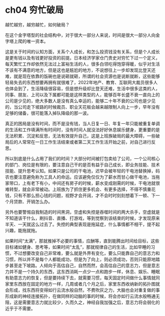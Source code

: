 # ch04 穷忙破局

越忙越穷，越穷越忙，如何破局？

在这个金字塔型的社会结构中，对于很大一部分人来说，时间是很大一部分人向金字塔上爬的唯一资本。

这是关于时间的认知方面，关系个人成长，和怎么投资钱没有关系，但是个人成长是更有钱以及有钱更好投资的前提。日本经济学家仓门贵史对穷忙下过一个定义，每天繁忙工作却依然无法过上富裕生活的人，很多白领吃得饱穿得暖，似乎对生活不该有不满意的地方，但是这也是尴尬的地方，不说想往上一步却发现比登天还难，就是现在依靠的饭碗也是说砸就砸，所谓的社会资源也是说断就断，这些能够轻易失去的东西想要再拥有就很难了，2022年地产、教育、互联网大裁员很多人也体会到了，生活降级很容易，但是想升级却比登天还难，生活中很多这类的人，同事、朋友、上司以及下属都可能是这样类型的人，能够百年长盛不衰一直向上的公司是少见的，绝大多数人是没有真么幸运的，能够二十年不衰的公司也是少见的，当公司走下坡路的时候裁员、职业天花板会越来越限制人向上一步，早年没有足够的储备，很可能落入掉队降级的那一波。

真正的困局是没有时间，而不是没有钱，当人日复一日、年复一年只能被重复单调的生活和工作填满所有时间时，没有时间人就没法好好休息娱乐健身，更重要的是无法积累、沉淀和反思，无法有效提升自己，这是上班族破局的最大障碍，一些破局后的人常常在一日工作生活结束或者第二天工作生活开始之前，对自己进行反思。

所以到底是什么占用了我们的时间？大部分时间被打包卖给了公司，一个公司核心的部门、岗位是有限的，要注意自己干的是否有益于自己成长，即业务技能、技术技能、提升思考认知。如果只是公司的干电池，迟早会被年轻的干电池替换掉，码农也要注意避免称为工具人的命运。应该避免仅仅为了薪水而甘心做干电池，当拖家带口，上有老下有小，中间还有房子的时候，薪水变成刚需的时候，干电池就很难转型，就会非常被动。上班族为了抓住更多机会、有更多选择，不得不慎重花钱，只有不那么担心钱的问题，视野才会开阔，才不会时时刻刻想着下一顿、下一个月贷款、开销怎么办。

另外也要警惕自我制造的时间黑洞，空虚和失控是吞噬时间的两大杀手，空虚就是不知道该干什么，刷抖音、直播、打游戏，等到觉察到该结束的时候，才发现原来半天、一天就这么过去了。失控的典型表现是拖延症，什么事情都不相干，提不起兴趣，能拖就拖。

如果时间“太满”，那就推掉不必要的事情，应酬等，直到能腾出时间给目标，这些目标诸如健身、思考等，如果时间“太乱”，那就规律自己的生活，比如早睡的习惯，不过想要改变自己非常难，要么就是外界有变化，要么只能靠自己的意志力和习惯，所以并不是每个人都能成功，但是为了向上，则必须成功，否则只能原地踏步甚至走下坡路。人倾向于高估自己，自然而然，会高估自己的意志力，但是意志力并不是一个持久的东西，这东西消耗一点少一点和跑步一样，休息、娱乐、睡眠有助意志力的恢复，但是要持续下去，就需要习惯，每天固定时间做什么事情就同家里东西放在固定的地方一样，几周或者几个月之后，家里东西收纳新的拓扑图就会形成，找东西将变得如行云流水般自然，不费吹灰之力，大脑也会对重复做的事形成新的神经连接拓扑，在做同样的动脑的事的时候，将会亦如行云流水般畅通无阻，这是需要意志力就比较少，久而久之，神经自我加强之后，意志力将会弱化的近乎于不需要。

